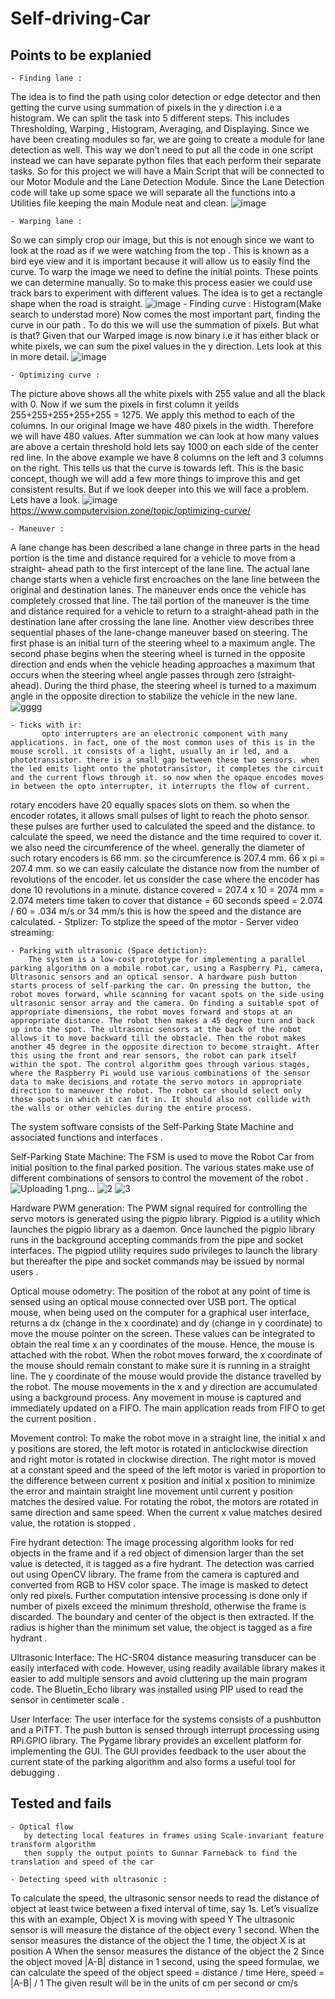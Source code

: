 # Self-driving-Car

## Points to be explanied

    - Finding lane :
The idea is to find the path using color detection or edge detector and then getting the curve using summation of pixels in the y direction i.e a histogram. We    can split the task into 5 different steps. This includes Thresholding, Warping , Histogram, Averaging, and Displaying. Since we have been creating modules so   far, we are going to create a module for lane detection as well. This way we don’t need to put all the code in one script instead we can have separate python files that each perform their separate tasks. So for this project we will have a Main Script that will be connected to our Motor Module and the Lane Detection             Module. Since the Lane Detection code will take up some space we will separate all the functions into a Utilities file keeping the main Module neat and clean.
      ![image](https://user-images.githubusercontent.com/76526170/226867338-b16d2373-2b2e-47da-a4f1-d0e62292cb2f.png)


    - Warping lane :
 So we can simply crop our image, but this is not enough since we want to look at the road as if we were watching from the top . This is known as a bird eye view       and it is important because it will allow us to easily find the curve. To warp the image we need to define the initial points. These points we can determine             manually. So to make this process easier we could use track bars to experiment with different values. The idea is to get a rectangle shape when the road is             straight.
      ![image](https://user-images.githubusercontent.com/76526170/226867415-df8cb357-6dda-43db-a65a-7056272aee3a.png)
    - Finding curve :
Histogram(Make search to understad more)
Now comes the most important part, finding the curve in our path . To do this we will use the summation of pixels. But what is that? Given that our Warped image         is now binary i.e it has either black or white pixels, we can sum the pixel values in the y direction. Lets look at this in more detail.
![image](https://user-images.githubusercontent.com/76526170/226867899-21824d44-9c51-4519-9a34-e28c0d10421d.png)

    - Optimizing curve :
The picture above shows all the white pixels with 255 value and all the black with 0. Now if we sum the pixels in first column it yeilds 255+255+255+255+255 =          1275. We apply this method to each of the columns. In our original Image we have 480 pixels in the width. Therefore we will have 480 values. After summation we          can look at how many values are above a certain threshold hold lets say 1000 on each side of the center red line. In the above example we have 8 columns on the          left and 3 columns on the right. This tells us that the curve is towards left. This is the basic concept, though we will add a few more things to improve this          and get consistent results. But if we look deeper into this we will face a problem. Lets have a look.
![image](https://user-images.githubusercontent.com/76526170/226868243-02dee91d-3bec-4d15-bcd3-b73c543233bb.png)
https://www.computervision.zone/topic/optimizing-curve/
    
    - Maneuver :
A lane change has been described a lane change in three parts in  the head portion is the time and distance required for a vehicle to move from a straight-  ahead path to the first intercept of the lane line. The actual lane change starts when a vehicle  first encroaches on the lane line between the original and destination lanes. The maneuver ends once the vehicle has completely crossed that line. The tail portion of the maneuver is the time and distance required for a vehicle to return to a straight-ahead path in the destination lane after crossing the lane line. Another view describes three sequential phases of the lane-change maneuver based on steering. The first phase is an initial turn of the steering wheel to a maximum angle. The second phase begins when the steering wheel is turned in the opposite direction and ends when the vehicle heading approaches a maximum that occurs when the steering wheel angle passes through zero (straight-ahead). During the third phase, the steering wheel is turned to a maximum angle in the opposite direction to stabilize the vehicle in the new lane. 
![gggg](https://user-images.githubusercontent.com/76526170/226899679-4475659c-f47b-4dec-8515-eceb2357988b.PNG)


    - Ticks with ir:
           opto interrupters are an electronic component with many applications. in fact, one of the most common uses of this is in the mouse scroll. it consists of a light, usually an ir led, and a phototransistor. there is a small gap between these two sensors. when the led emits light onto the phototransistor, it completes the circuit and the current flows through it. so now when the opaque encodes moves in between the opto interrupter, it interrupts the flow of current. 
rotary encoders have 20 equally spaces slots on them. so when the encoder rotates, it allows small pulses of light to reach the photo sensor. these pulses are further used to calculated the speed and the distance. 
to calculate the speed, we need the distance and the time required to cover it. we also need the circumference of the wheel. 
generally the diameter of such rotary encoders is 66 mm. so the circumference is 207.4 mm.
66 x pi = 207.4 mm.
so we can easily calculate the distance now from the number of revolutions of the encoder. 
let us consider the case where the encoder has done 10 revolutions in a minute. 
distance covered = 207.4 x 10 = 2074 mm = 2.074 meters
time taken to cover that distance = 60 seconds
speed = 2.074 / 60 = .034 m/s or 34 mm/s
this is how the speed and the distance are calculated. 
    - Stplizer:
        To stplize the speed of the motor
    - Server video streaming:
    
    - Parking with ultrasonic (Space detiction):
        The system is a low-cost prototype for implementing a parallel parking algorithm on a mobile robot car, using a Raspberry Pi, camera, Ultrasonic sensors and an optical sensor. A hardware push button starts process of self-parking the car. On pressing the button, the robot moves forward, while scanning for vacant spots on the side using ultrasonic sensor array and the camera. On finding a suitable spot of appropriate dimensions, the robot moves forward and stops at an appropriate distance. The robot then makes a 45 degree turn and back up into the spot. The ultrasonic sensors at the back of the robot allows it to move backward till the obstacle. Then the robot makes another 45 degree in the opposite direction to become straight. After this using the front and rear sensors, the robot can park itself within the spot. The control algorithm goes through various stages, where the Raspberry Pi would use various combinations of the sensor data to make decisions and rotate the servo motors in appropriate direction to maneuver the robot. The robot car should select only those spots in which it can fit in. It should also not collide with the walls or other vehicles during the entire process.


The system software consists of the Self-Parking State Machine and associated functions and interfaces .

Self-Parking State Machine: The FSM is used to move the Robot Car from initial position to the final parked position. The various states make use of different combinations of sensors to control the movement of the robot .
![Uploading 1.png…]()
![2](https://user-images.githubusercontent.com/76526170/227623418-976710dc-20fd-49ed-950a-62ae1e500d43.png)
![3](https://user-images.githubusercontent.com/76526170/227623524-1b4adf11-6638-442d-9542-aff67b5e8551.png)

Hardware PWM generation: The PWM signal required for controlling the servo motors is generated using the pigpio library. Pigpiod is a utility which launches the pigpio library as a daemon. Once launched the pigpio library runs in the background accepting commands from the pipe and socket interfaces. The pigpiod utility requires sudo privileges to launch the library but thereafter the pipe and socket commands may be issued by normal users .


Optical mouse odometry: The position of the robot at any point of time is sensed using an optical mouse connected over USB port. The optical mouse, when being used on the computer for a graphical user interface, returns a dx (change in the x coordinate) and dy (change in y coordinate) to move the mouse pointer on the screen. These values can be integrated to obtain the real time x an y coordinates of the mouse. Hence, the mouse is attached with the robot. When the robot moves forward, the x coordinate of the mouse should remain constant to make sure it is running in a straight line. The y coordinate of the mouse would provide the distance travelled by the robot. The mouse movements in the x and y direction are accumulated using a background process. Any movement in mouse is captured and immediately updated on a FIFO. The main application reads from FIFO to get the current position .

Movement control: To make the robot move in a straight line, the initial x and y positions are stored, the left motor is rotated in anticlockwise direction and right motor is rotated in clockwise direction. The right motor is moved at a constant speed and the speed of the left motor is varied in proportion to the difference between current x position and initial x position to minimize the error and maintain straight line movement until current y position matches the desired value. For rotating the robot, the motors are rotated in same direction and same speed. When the current x value matches desired value, the rotation is stopped .

Fire hydrant detection: The image processing algorithm looks for red objects in the frame and if a red object of dimension larger than the set value is detected, it is tagged as a fire hydrant. The detection was carried out using OpenCV library. The frame from the camera is captured and converted from RGB to HSV color space. The image is masked to detect only red pixels. Further computation intensive processing is done only if number of pixels exceed the minimum threshold, otherwise the frame is discarded. The boundary and center of the object is then extracted. If the radius is higher than the minimum set value, the object is tagged as a fire hydrant .

Ultrasonic Interface: The HC-SR04 distance measuring transducer can be easily interfaced with code. However, using readily available library makes it easier to add multiple sensors and avoid cluttering up the main program code. The Bluetin_Echo library was installed using PIP used to read the sensor in centimeter scale .

User Interface: The user interface for the systems consists of a pushbutton and a PiTFT. The push button is sensed through interrupt processing using RPi.GPIO library. The Pygame library provides an excellent platform for implementing the GUI. The GUI provides feedback to the user about the current state of the parking algorithm and also forms a useful tool for debugging .

## Tested and fails

    - Optical flow
       by detecting local features in frames using Scale-invariant feature transform algorithm
       then supply the output points to Gunnar Farneback to find the translation and speed of the car
      
    - Detecting speed with ultrasonic :
To calculate the speed, the ultrasonic sensor needs to read the distance of object at least twice between a fixed interval of time, say 1s.
Let’s visualize this with an example, Object X is moving with speed Y The ultrasonic sensor is will measure the distance of the object every 1 second. When the sensor measures the distance of the object the 1  time, the object X is at position A When the sensor measures the distance of the object the 2 Since the object moved |A-B| distance in 1 second, using the speed formulae, we can calculate the speed of the object speed = distance / time 
Here, speed = |A-B| / 1 The given result will be in the units of cm per second or cm/s
